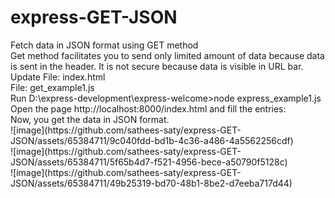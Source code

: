 # express-GET-JSON

<html>
Fetch data in JSON format using GET method
<br>
Get method facilitates you to send only limited amount of data because data is sent in the header. It is not secure because data is visible in URL bar.
<br>
Update File: index.html
<br>
File: get_example1.js
<br>
Run D:\express-development\express-welcome>node express_example1.js
<br>
Open the page http://localhost:8000/index.html and fill the entries:
<br>
Now, you get the data in JSON format.
<br>
![image](https://github.com/sathees-saty/express-GET-JSON/assets/65384711/9c040fdd-bd1b-4c36-a486-4a5562256cdf)

  <br>
  ![image](https://github.com/sathees-saty/express-GET-JSON/assets/65384711/5f65b4d7-f521-4956-bece-a50790f5128c)

  <br>
  ![image](https://github.com/sathees-saty/express-GET-JSON/assets/65384711/49b25319-bd70-48b1-8be2-d7eeba717d44)

  <br>
</html>
